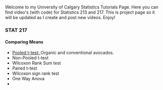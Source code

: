 
Welcome to my University of Calgary Statistics Tutorials Page. Here you can find video's (with code) for Statistics 213 and 217. This is project page so it will be updated as I create and post new videos. Enjoy! 

### STAT 217
#### Comparing Means 
* <a href="https://merrickmath.github.io/MerrickMath.github.io-D3DataScience2022/Activities/SuperHeroIntro.pdf"> Pooled t-test: </a> Organic and conventional avocados. 
* Non-Pooled t-test 
* Wilcoxon Rank Sum test 
* Paired t-test
* Wilcoxon sign rank test
* One Way Anova 
* 







